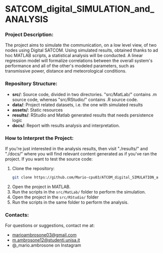 # SATCOM_digital_SIMULATION_and_ANALYSIS


### Project Description:
The project aims to simulate the communication, on a low level view, of two nodes using Digital SATCOM. Using simulated results, obtained thanks to ad hoc MATLAB scripts, a statistical analysis  will be conducted.
A linear regression model will formalize correlations between the 
overall system's performance and all of the other's modeled parameters, such as transmissive power, distance and meteorological conditions. 


### Repository Structure:
- **src/**: Source code, divided in two directories. "src/MatLab/" contains .m source code, whereas "src/RStudio/" contains .R source code.
- **data/**: Project related datasets, i.e. the one with simulated results
- **assets/**: Static resources
- **results/**: RStudio and Matlab generated results that needs persistence logic
- **docs/**: Report with results analysis and interpretation.
 

### How to Interpret the Project:
If you're just interested in the analysis results, then visit "./results/" and "./docs/" where you will find relevant content generated as if you've ran the project.
If you want to test the source code:
1. Clone the repository:
    ```bash
    git clone https://github.com/Mario-cpu03/ATCOM_digital_SIMULATION_and_ANALYSIS.git
    ```
2. Open the project in MATLAB.
3. Run the scripts in the `src/MatLab/` folder to perform the simulation.
4. Open the project in the `src/RStudio/` folder
5. Run the scripts in the same folder to perform the analysis.


### Contacts:
For questions or suggestions, contact me at:
- marioambrosone03@gmail.com
- m.ambrosone12@studenti.unisa.it
- @_mario.ambrosone on Instagram
